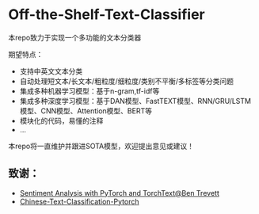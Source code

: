# Off-the-Shelf-Text-Classifier

本repo致力于实现一个多功能的文本分类器

期望特点：
- 支持中英文文本分类
- 自动处理短文本/长文本/粗粒度/细粒度/类别不平衡/多标签等分类问题
- 集成多种机器学习模型：基于n-gram,tf-idf等
- 集成多种深度学习模型：基于DAN模型、FastTEXT模型、RNN/GRU/LSTM模型、CNN模型、Attention模型、BERT等
- 模块化的代码，易懂的注释
- ...

本repo将一直维护并跟进SOTA模型，欢迎提出意见或建议！

## 致谢：
- [Sentiment Analysis with PyTorch and TorchText@Ben Trevett](https://github.com/bentrevett/pytorch-sentiment-analysis)
- [Chinese-Text-Classification-Pytorch](https://github.com/649453932/Chinese-Text-Classification-Pytorch)
